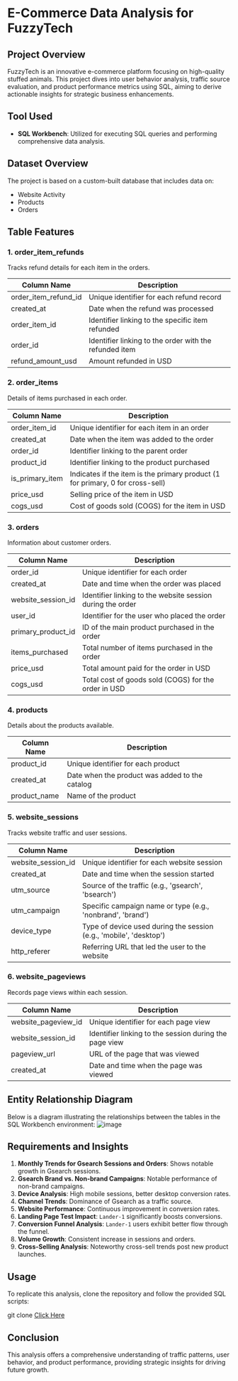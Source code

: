 # E-Commerce Data Analysis for FuzzyTech

## Project Overview
FuzzyTech is an innovative e-commerce platform focusing on high-quality stuffed animals. This project dives into user behavior analysis, traffic source evaluation, and product performance metrics using SQL, aiming to derive actionable insights for strategic business enhancements.

## Tool Used
- **SQL Workbench**: Utilized for executing SQL queries and performing comprehensive data analysis.

## Dataset Overview
The project is based on a custom-built database that includes data on:
- Website Activity
- Products
- Orders

## Table Features

### 1. **order_item_refunds**
Tracks refund details for each item in the orders.

| Column Name         | Description                                      |
|---------------------|--------------------------------------------------|
| order_item_refund_id | Unique identifier for each refund record         |
| created_at          | Date when the refund was processed                |
| order_item_id       | Identifier linking to the specific item refunded  |
| order_id            | Identifier linking to the order with the refunded item |
| refund_amount_usd   | Amount refunded in USD                            |

### 2. **order_items**
Details of items purchased in each order.

| Column Name         | Description                                      |
|---------------------|--------------------------------------------------|
| order_item_id       | Unique identifier for each item in an order       |
| created_at          | Date when the item was added to the order         |
| order_id            | Identifier linking to the parent order            |
| product_id          | Identifier linking to the product purchased       |
| is_primary_item     | Indicates if the item is the primary product (1 for primary, 0 for cross-sell) |
| price_usd           | Selling price of the item in USD                  |
| cogs_usd            | Cost of goods sold (COGS) for the item in USD     |

### 3. **orders**
Information about customer orders.

| Column Name         | Description                                      |
|---------------------|--------------------------------------------------|
| order_id            | Unique identifier for each order                 |
| created_at          | Date and time when the order was placed           |
| website_session_id  | Identifier linking to the website session during the order |
| user_id             | Identifier for the user who placed the order      |
| primary_product_id  | ID of the main product purchased in the order     |
| items_purchased     | Total number of items purchased in the order      |
| price_usd           | Total amount paid for the order in USD            |
| cogs_usd            | Total cost of goods sold (COGS) for the order in USD |

### 4. **products**
Details about the products available.

| Column Name         | Description                                      |
|---------------------|--------------------------------------------------|
| product_id          | Unique identifier for each product                |
| created_at          | Date when the product was added to the catalog    |
| product_name        | Name of the product                               |

### 5. **website_sessions**
Tracks website traffic and user sessions.

| Column Name         | Description                                      |
|---------------------|--------------------------------------------------|
| website_session_id  | Unique identifier for each website session        |
| created_at          | Date and time when the session started            |
| utm_source          | Source of the traffic (e.g., 'gsearch', 'bsearch')|
| utm_campaign        | Specific campaign name or type (e.g., 'nonbrand', 'brand') |
| device_type         | Type of device used during the session (e.g., 'mobile', 'desktop') |
| http_referer        | Referring URL that led the user to the website    |

### 6. **website_pageviews**
Records page views within each session.

| Column Name         | Description                                      |
|---------------------|--------------------------------------------------|
| website_pageview_id | Unique identifier for each page view              |
| website_session_id  | Identifier linking to the session during the page view |
| pageview_url        | URL of the page that was viewed                   |
| created_at          | Date and time when the page was viewed            |


## Entity Relationship Diagram
Below is a diagram illustrating the relationships between the tables in the SQL Workbench environment:
![image](https://github.com/user-attachments/assets/7fcc3e16-32ba-4899-9a9e-61038dea1272)

## Requirements and Insights
1. **Monthly Trends for Gsearch Sessions and Orders**: Shows notable growth in Gsearch sessions.
2. **Gsearch Brand vs. Non-brand Campaigns**: Notable performance of non-brand campaigns.
3. **Device Analysis**: High mobile sessions, better desktop conversion rates.
4. **Channel Trends**: Dominance of Gsearch as a traffic source.
5. **Website Performance**: Continuous improvement in conversion rates.
6. **Landing Page Test Impact**: `Lander-1` significantly boosts conversions.
7. **Conversion Funnel Analysis**: `Lander-1` users exhibit better flow through the funnel.
8. **Volume Growth**: Consistent increase in sessions and orders.
9. **Cross-Selling Analysis**: Noteworthy cross-sell trends post new product launches.

## Usage
To replicate this analysis, clone the repository and follow the provided SQL scripts:

git clone [Click Here](https://github.com/Praveenmittakadapala8794/maven-fuzzy-factory.git)


## Conclusion
This analysis offers a comprehensive understanding of traffic patterns, user behavior, and product performance, providing strategic insights for driving future growth.


